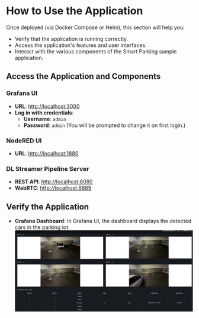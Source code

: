 # How to Use the Application

Once deployed (via Docker Compose or Helm), this section will help you:
- Verify that the application is running correctly.
- Access the application's features and user interfaces.
- Interact with the various components of the Smart Parking sample application.

## **Access the Application and Components** ##

### **Grafana UI** ###

- **URL**: [http://localhost:3000](http://localhost:3000)
- **Log in with credentials**:
    - **Username**: `admin`
    - **Password**: `admin` (You will be prompted to change it on first login.)

### **NodeRED UI** ###
- **URL**: [http://localhost:1880](http://localhost:1880)

### **DL Streamer Pipeline Server** ###
- **REST API**: [http://localhost:8080](http://localhost:8080)
- **WebRTC**: [http://localhost:8889](http://localhost:8889)

## Verify the Application

- **Grafana Dashboard**: In Grafana UI, the dashboard displays the detected cars in the parking lot.
      ![Grafana Dashboard](_images/grafana.png)